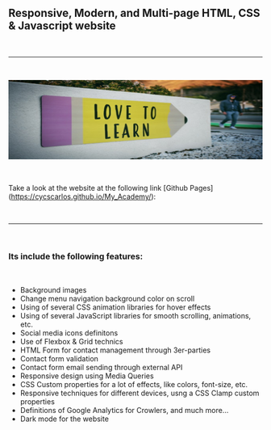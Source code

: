 <h2>Responsive, Modern, and Multi-page HTML, CSS & Javascript website</h2>

<br>

---

<br>

![Website banner!](assets/img/readme18.png)

<br>

Take a look at the website at the following link [Github Pages] (https://cycscarlos.github.io/My_Academy/):

<br>

---

<br>

<h3>Its include the following features:</h3>

<br>

<ul>
<li>Background images</li>
<li>Change menu navigation background color on scroll</li>
<li>Using of several CSS animation libraries for hover effects</li>
<li>Using of several JavaScript libraries for smooth scrolling, animations, etc.</li>
<li>Social media icons definitons</li>
<li>Use of Flexbox & Grid technics</li>
<li>HTML Form for contact management through 3er-parties</li>
<li>Contact form validation</li>
<li>Contact form email sending through external API</li>
<li>Responsive design using Media Queries</li>
<li>CSS Custom properties for a lot of effects, like colors, font-size, etc.</li>
<li>Responsive techniques for different devices, usng a CSS Clamp custom properties</li>
<li>Definitions of Google Analytics for Crowlers, and much more...</li>
<li>Dark mode for the website</li>
</ul>
